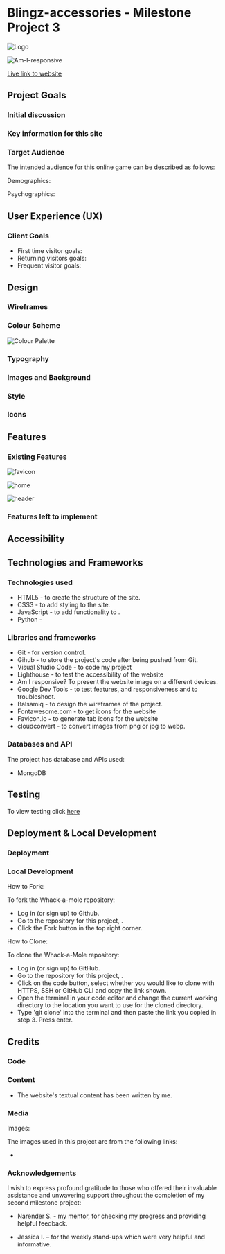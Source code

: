 # Blingz-accessories - Milestone Project 3

![Logo]()

![Am-I-responsive]()

[Live link to website](https://zaicodes.github.io/blingz-accessories/)

## Project Goals

### Initial discussion

### Key information for this site

### Target Audience

The intended audience for this online game can be described as follows:

Demographics:

Psychographics:

## User Experience (UX)

### Client Goals

- First time visitor goals:
- Returning visitors goals:
- Frequent visitor goals:

## Design

### Wireframes

### Colour Scheme

![Colour Palette]()

### Typography

### Images and Background

### Style

### Icons

## Features

### Existing Features

![favicon]()

![home]()

![header]()

### Features left to implement

## Accessibility

## Technologies and Frameworks

### Technologies used

- HTML5 - to create the structure of the site.
- CSS3 - to add styling to the site.
- JavaScript - to add functionality to .
- Python -

### Libraries and frameworks

- Git - for version control.
- Gihub - to store the project's code after being pushed from Git.
- Visual Studio Code - to code my project
- Lighthouse - to test the accessibility of the website
- Am I responsive? To present the website image on a different devices.
- Google Dev Tools - to test features, and responsiveness and to troubleshoot.
- Balsamiq - to design the wireframes of the project.
- Fontawesome.com - to get icons for the website
- Favicon.io - to generate tab icons for the website
- cloudconvert - to convert images from png or jpg to webp.

### Databases and API

The project has database and APIs used:

- MongoDB

## Testing

To view testing click [here](https://github.com/zaicodes/blingz-accessories/blob/main/TESTING.md)

## Deployment & Local Development

### Deployment

### Local Development

How to Fork:

To fork the Whack-a-mole repository:

- Log in (or sign up) to Github.
- Go to the repository for this project, .
- Click the Fork button in the top right corner.

How to Clone:

To clone the Whack-a-Mole repository:

- Log in (or sign up) to GitHub.
- Go to the repository for this project, .
- Click on the code button, select whether you would like to clone with HTTPS, SSH or GitHub CLI and copy the link shown.
- Open the terminal in your code editor and change the current working directory to the location you want to use for the cloned directory.
- Type 'git clone' into the terminal and then paste the link you copied in step 3. Press enter.

## Credits

### Code

### Content

- The website's textual content has been written by me.

### Media

Images:

The images used in this project are from the following links:

- []()

### Acknowledgements

I wish to express profound gratitude to those who offered their invaluable assistance and unwavering support throughout the completion of my second milestone project:

- Narender S. - my mentor, for checking my progress and providing helpful feedback.

- Jessica I. – for the weekly stand-ups which were very helpful and informative.
